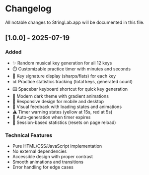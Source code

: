 # Changelog

All notable changes to StringLab.app will be documented in this file.


## [1.0.0] - 2025-07-19

### Added
- ✨ Random musical key generation for all 12 keys
- ⏱️ Customizable practice timer with minutes and seconds
- 🎹 Key signature display (sharps/flats) for each key
- 📊 Practice statistics tracking (total keys, generated count)
- ⌨️ Spacebar keyboard shortcut for quick key generation
- 🎨 Modern dark theme with gradient animations
- 📱 Responsive design for mobile and desktop
- 🔄 Visual feedback with loading states and animations
- ⚠️ Timer warning states (yellow at 15s, red at 5s)
- 🎯 Auto-generation when timer expires
- 💾 Session-based statistics (resets on page reload)

### Technical Features
- Pure HTML/CSS/JavaScript implementation
- No external dependencies
- Accessible design with proper contrast
- Smooth animations and transitions
- Error handling for edge cases
